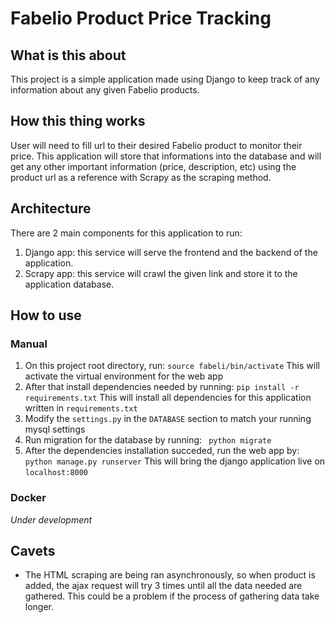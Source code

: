 # Fabelio Product Price Tracking

## What is this about
This project is a simple application made using Django to keep track of any information about any given Fabelio products.

## How this thing works
User will need to fill url to their desired Fabelio product to monitor their price. This application will store that informations into the database and will get any other important information (price, description, etc) using the product url as a reference with Scrapy as the scraping method.

## Architecture
There are 2 main components for this application to run:
1. Django app: this service will serve the frontend and the backend of the application.
2. Scrapy app: this service will crawl the given link and store it to the application database.


## How to use
### Manual
1. On this project root directory, run: `source fabeli/bin/activate`
   This will activate the virtual environment for the web app
2. After that install dependencies needed by running: `pip install -r requirements.txt`
   This will install all dependencies for this application written in `requirements.txt`
3. Modify the `settings.py` in the `DATABASE` section to match your running mysql settings
4. Run migration for the database by running: ` python migrate` 
5. After the dependencies installation succeded, run the web app by: `python manage.py runserver`
   This will bring the django application live on `localhost:8000`

### Docker
*Under development*

## Cavets
- The HTML scraping are being ran asynchronously, so when product is added, the ajax request will try 3 times until all the data needed are gathered. This could be a problem if the process of gathering data take longer.
